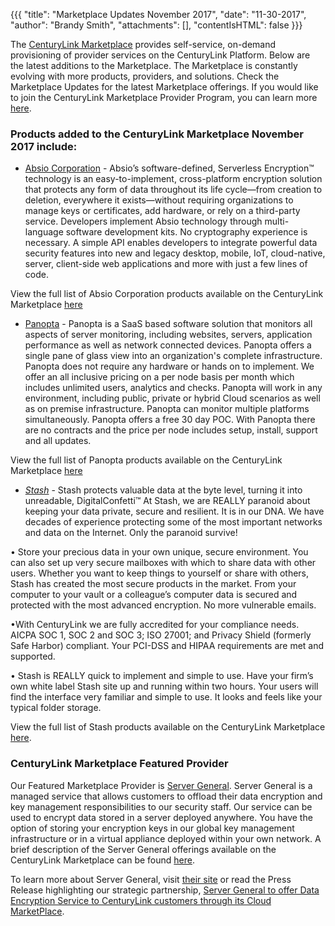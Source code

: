 {{{
"title": "Marketplace Updates November 2017",
"date": "11-30-2017",
"author": "Brandy Smith",
"attachments": [],
"contentIsHTML": false
}}}

The [CenturyLink Marketplace](https://www.ctl.io/marketplace-home/) provides self-service, on-demand provisioning of provider services on the CenturyLink Platform. Below are the latest additions to the Marketplace.
The Marketplace is constantly evolving with more products, providers, and solutions. Check the Marketplace Updates for the latest Marketplace offerings. If you would like to join the CenturyLink Marketplace Provider Program, you can learn more [here](https://www.ctl.io/marketplace-program/).

### Products added to the CenturyLink Marketplace November 2017 include:

* [Absio Corporation](https://www.ctl.io/marketplace/partner/MZZJ/) - Absio’s software-defined, Serverless Encryption™ technology is an easy-to-implement, cross-platform encryption solution that protects any form of data throughout its life cycle—from creation to deletion, everywhere it exists—without requiring organizations to manage keys or certificates, add hardware, or rely on a third-party service. Developers implement Absio technology through multi-language software development kits. No cryptography experience is necessary. A simple API enables developers to integrate powerful data security features into new and legacy desktop, mobile, IoT, cloud-native, server, client-side web applications and more with just a few lines of code.

View the full list of Absio Corporation products available on the CenturyLink Marketplace [here](https://www.ctl.io/marketplace/partner/MZZJ/)

* [Panopta](https://www.ctl.io/marketplace/partner/ZT9X/) - Panopta is a SaaS based software solution that monitors all aspects of server monitoring, including websites, servers, application performance as well as network connected devices. Panopta offers a single pane of glass view into an organization's complete infrastructure. Panopta does not require any hardware or hands on to implement. We offer an all inclusive pricing on a per node basis per month which includes unlimited users, analytics and checks. Panopta will work in any environment, including public, private or hybrid Cloud scenarios as well as on premise infrastructure. Panopta can monitor multiple platforms simultaneously. Panopta offers a free 30 day POC. With Panopta there are no contracts and the price per node includes setup, install, support and all updates.

View the full list of Panopta products available on the CenturyLink Marketplace [here](https://www.ctl.io/marketplace/partner/ZT9X/)


* [*Stash*](https://www.ctl.io/marketplace/partner/ZY8M/) - Stash protects valuable data at the byte level, turning it into unreadable, DigitalConfetti™ At Stash, we are REALLY paranoid about keeping your data private, secure and resilient. It is in our
DNA. We have decades of experience protecting some of the most important networks and data
on the Internet. Only the paranoid survive!

• Store your precious data in your own unique, secure environment. You can also set up very
secure mailboxes with which to share data with other users.
Whether you want to keep things to yourself or share with others, Stash has created the most
secure products in the market. From your computer to your vault or a colleague’s computer
data is secured and protected with the most advanced encryption.
No more vulnerable emails.

•With CenturyLink we are fully accredited for your compliance needs.
AICPA SOC 1, SOC 2 and SOC 3; ISO 27001; and Privacy Shield (formerly Safe Harbor) compliant.
Your PCI-DSS and HIPAA requirements are met and supported.

• Stash is REALLY quick to implement and simple to use.
Have your firm’s own white label Stash site up and running within two hours. Your users will find
the interface very familiar and simple to use. It looks and feels like your typical folder storage.

View the full list of Stash products available on the CenturyLink Marketplace [here](https://www.ctl.io/marketplace/partner/ZY8M/).


### CenturyLink Marketplace Featured Provider

Our Featured Marketplace Provider is [Server General](https://www.servergeneral.com/). Server General is a managed service that allows customers to offload their data encryption and key management responsibilities to our security staff. Our service can be used to encrypt data stored in a server deployed anywhere. You have the option of storing your encryption keys in our global key management infrastructure or in a virtual appliance deployed within your own network. A brief description of the Server General offerings available on the CenturyLink Marketplace can be found [here](https://www.ctl.io/marketplace/partner/ZZP2/).

To learn more about Server General, visit [their site](https://www.servergeneral.com/) or read the Press Release highlighting our strategic partnership, [Server General to offer Data Encryption Service to CenturyLink customers through its Cloud MarketPlace](https://www.servergeneral.com/server-general-to-offer-data-encryption-service-to-centurylink-customers-through-its-cloud-marketplace/).
